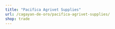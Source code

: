 ```yaml
---
title: "Pacifica Agrivet Supplies"
url: /cagayan-de-oro/pacifica-agrivet-supplies/
shop: trade
---
```


